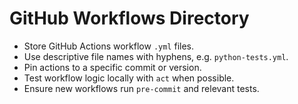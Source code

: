 # GitHub Workflows Directory

- Store GitHub Actions workflow `.yml` files.
- Use descriptive file names with hyphens, e.g. `python-tests.yml`.
- Pin actions to a specific commit or version.
- Test workflow logic locally with `act` when possible.
- Ensure new workflows run `pre-commit` and relevant tests.
